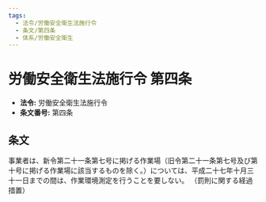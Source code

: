 ```yaml
---
tags:
  - 法令/労働安全衛生法施行令
  - 条文/第四条
  - 体系/労働安全衛生
---
```

# 労働安全衛生法施行令 第四条

- **法令:** 労働安全衛生法施行令
- **条文番号:** 第四条

## 条文
事業者は、新令第二十一条第七号に掲げる作業場（旧令第二十一条第七号及び第十号に掲げる作業場に該当するものを除く。）については、平成二十七年十月三十一日までの間は、作業環境測定を行うことを要しない。
（罰則に関する経過措置）

